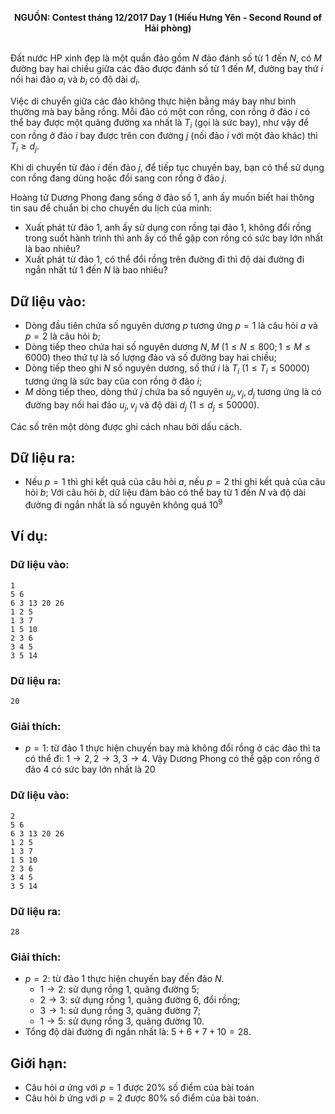 **<center>NGUỒN: Contest tháng 12/2017 Day 1 (Hiếu Hưng Yên - Second Round of Hải phòng)</center>**
<br>

Đất nước HP xinh đẹp là một quần đảo gồm $N$ đảo đánh số từ $1$ đến $N$, có $M$ đường bay hai chiều giữa các đảo được đánh số từ $1$ đến $M$, đường bay thứ $i$ nối hai đảo $a_i$ và $b_i$ có độ dài $d_i$.

Việc di chuyển giữa các đảo không thực hiện bằng máy bay như bình thường mà bay bằng rồng. Mỗi đảo có một con rồng, con rồng ở đảo $i$ có thể bay được một quãng đường xa nhất là $T_i$ (gọi là sức bay), như vậy để con rồng ở đảo $i$ bay được trên con đường $j$ (nối đảo $i$ với một đảo khác) thì $T_i≥d_j$.

Khi di chuyển từ đảo $i$ đến đảo $j$, để tiếp tục chuyến bay, bạn có thể sử dụng con rồng đang dùng hoặc đổi sang con rồng ở đảo $j$.

Hoàng tử Dương Phong đang sống ở đảo số $1$, anh ấy muốn biết hai thông tin sau để chuẩn bị cho chuyến du lịch của mình:
- Xuất phát từ đảo $1$, anh ấy sử dụng con rồng tại đảo $1$, không đổi rồng trong suốt hành trình thì anh ấy có thể gặp con rồng có sức bay lớn nhất là bao nhiêu?
- Xuất phát từ đảo $1$, có thể đổi rồng trên đường đi thì độ dài đường đi ngắn nhất từ $1$ đến $N$ là bao nhiêu?

## Dữ liệu vào:
- Dòng đầu tiên chứa số nguyên dương $p$ tương ứng $p=1$ là câu hỏi $a$ và $p=2$ là câu hỏi $b$;
- Dòng tiếp theo chứa hai số nguyên dương $N,M\ (1≤N≤800;1≤M≤6000)$ theo thứ tự là số lượng đảo và số đường bay hai chiều;
- Dòng tiếp theo ghi $N$ số nguyên dương, số thứ $i$ là $T_i\ (1≤T_i≤50000)$ tương ứng là sức bay của con rồng ở đảo $i$;
- $M$ dòng tiếp theo, dòng thứ $j$ chứa ba số nguyên $u_j,v_j,d_j$ tương ứng là có đường bay nối hai đảo $u_j,v_j$ và độ dài $d_j\ (1≤d_j≤50000)$.

Các số trên một dòng được ghi cách nhau bởi dấu cách.

## Dữ liệu ra:
- Nếu $p=1$ thì ghi kết quả của câu hỏi $a$, nếu $p=2$ thì ghi kết quả của câu hỏi $b$;
Với câu hỏi $b$, dữ liệu đảm bảo có thể bay từ $1$ đến $N$ và độ dài đường đi ngắn nhất là số nguyên không quá $10^9$

## Ví dụ:
### Dữ liệu vào:
```
1
5 6
6 3 13 20 26
1 2 5
1 3 7
1 5 10
2 3 6
3 4 5
3 5 14
```
### Dữ liệu ra:
```
20
```

### Giải thích:
- $p=1$: từ đảo $1$ thực hiện chuyến bay mà không đổi rồng ở các đảo thì ta có thể đi: $1→2, 2→3, 3→4$. Vậy Dương Phong có thể gặp con rồng ở đảo $4$ có sức bay lớn nhất là $20$

### Dữ liệu vào:
```
2
5 6
6 3 13 20 26
1 2 5
1 3 7
1 5 10
2 3 6
3 4 5
3 5 14
```
### Dữ liệu ra:
```
28
```

### Giải thích:
- $p=2$: từ đảo $1$ thực hiện chuyến bay đến đảo $N$. 
    - $1→2$: sử dụng rồng $1$, quãng đường $5$;
    - $2→3$: sử dụng rồng $1$, quãng đường $6$, đổi rồng;
    - $3→1$: sử dụng rồng $3$, quãng đường $7$;
    - $1→5$: sử dụng rồng $3$, quãng đường $10$.
- Tổng độ dài đường đi ngắn nhất là: $5+6+7+10=28$.

## Giới hạn:
- Câu hỏi $a$ ứng với $p=1$ được $20\%$ số điểm của bài toán
- Câu hỏi $b$ ứng với $p=2$ được 80% số điểm của bài toán.